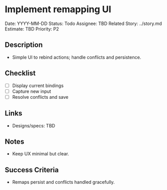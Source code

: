 # Implement remapping UI

Date: YYYY-MM-DD
Status: Todo
Assignee: TBD
Related Story: ../story.md
Estimate: TBD
Priority: P2

## Description
- Simple UI to rebind actions; handle conflicts and persistence.

## Checklist
- [ ] Display current bindings
- [ ] Capture new input
- [ ] Resolve conflicts and save

## Links
- Designs/specs: TBD

## Notes
- Keep UX minimal but clear.

## Success Criteria
- Remaps persist and conflicts handled gracefully.
